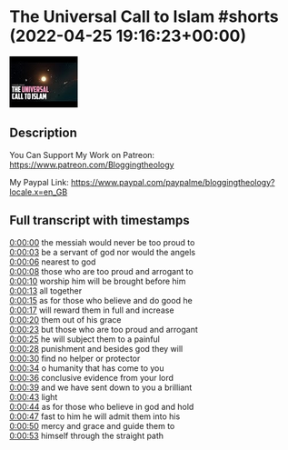 # The Universal Call to Islam #shorts (2022-04-25 19:16:23+00:00)

![alt The Universal Call to Islam #shorts](j5eEe4cPxdM.jpg "The Universal Call to Islam #shorts")

## Description

You Can Support My Work on Patreon:
https://www.patreon.com/Bloggingtheology

My Paypal Link: 
https://www.paypal.com/paypalme/bloggingtheology?locale.x=en_GB



## Full transcript with timestamps

[0:00:00](https://youtu.be/j5eEe4cPxdM?t=0) the messiah would never be too proud to  
[0:00:03](https://youtu.be/j5eEe4cPxdM?t=3) be a servant of god nor would the angels  
[0:00:06](https://youtu.be/j5eEe4cPxdM?t=6) nearest to god  
[0:00:08](https://youtu.be/j5eEe4cPxdM?t=8) those who are too proud and arrogant to  
[0:00:10](https://youtu.be/j5eEe4cPxdM?t=10) worship him will be brought before him  
[0:00:13](https://youtu.be/j5eEe4cPxdM?t=13) all together  
[0:00:15](https://youtu.be/j5eEe4cPxdM?t=15) as for those who believe and do good he  
[0:00:17](https://youtu.be/j5eEe4cPxdM?t=17) will reward them in full and increase  
[0:00:20](https://youtu.be/j5eEe4cPxdM?t=20) them out of his grace  
[0:00:23](https://youtu.be/j5eEe4cPxdM?t=23) but those who are too proud and arrogant  
[0:00:25](https://youtu.be/j5eEe4cPxdM?t=25) he will subject them to a painful  
[0:00:28](https://youtu.be/j5eEe4cPxdM?t=28) punishment and besides god they will  
[0:00:30](https://youtu.be/j5eEe4cPxdM?t=30) find no helper or protector  
[0:00:34](https://youtu.be/j5eEe4cPxdM?t=34) o humanity that has come to you  
[0:00:36](https://youtu.be/j5eEe4cPxdM?t=36) conclusive evidence from your lord  
[0:00:39](https://youtu.be/j5eEe4cPxdM?t=39) and we have sent down to you a brilliant  
[0:00:43](https://youtu.be/j5eEe4cPxdM?t=43) light  
[0:00:44](https://youtu.be/j5eEe4cPxdM?t=44) as for those who believe in god and hold  
[0:00:47](https://youtu.be/j5eEe4cPxdM?t=47) fast to him he will admit them into his  
[0:00:50](https://youtu.be/j5eEe4cPxdM?t=50) mercy and grace and guide them to  
[0:00:53](https://youtu.be/j5eEe4cPxdM?t=53) himself through the straight path  
